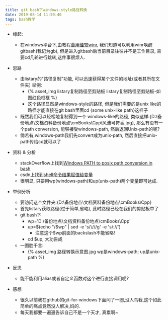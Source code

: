 ```yaml
---
title: git bash下windows-style路径转换
date: 2019-08-14 11:50:40
tags: bash教学
---
```

- 缘起:
    - 在windows平台下,由教程[善用佳软winr](https://xbeta.info/win-run.htm), 我们知道可以利用winr唤醒gitbash(我记为gb), 但是进入gitbash后当前目录往往并不是工作目录, 需要cd几轮进行跳转,这件事很烦人.

- 思路
    - 由listary的"路径复制"功能, 可以迅速获得某个文件的地址(或者其所在文件夹) 举例:
        - {% asset_img listary复制路径至剪贴板 listary复制路径至剪贴板-如图红色框框 %}
        - 这个路径显然是windows-style的路径, 但是我们需要的是unix like的路径才能直接在git bash里面cd {some unix-like path}这样子
    - 既然我们可以轻松地复制得到一个 windows-like的路径, 类似这样:{D:\备份地点\文档资料备份地点\cmBooks\Cpp\风浦可符香.jpg}, 那么有没有一个path conversion, 能够接受windows-path, 然后返回Unix-path的呢?
    - 倘若有,windows-path我们先convert成为unix-path, 然后直接把unix-path传给cd就可以了

- 资料 & 分析
    - stackOverflow上找到[Windows PATH to posix path conversion in bash](https://stackoverflow.com/questions/13701218/windows-path-to-posix-path-conversion-in-bash)
    - csdn上找到[shell命令结果赋值给变量](https://blog.csdn.net/zwt0909/article/details/52813388)
    - 很明显, 只要用wp(windows-path)和up(unix-path)两个变量即可达成.

- 举例分析
    - 要访问这个文件夹:{D:\备份地点\文档资料备份地点\cmBooks\Cpp}
    - 首先listary获取路径(过于简单,省略), 此时路径已经在我们的剪贴板中了
    - git bash下
        - wp='D:\备份地点\文档资料备份地点\cmBooks\Cpp'
        - up=$(echo "/$wp" | sed -e 's/\\/\//g' -e 's/://')
            - 注意这个$wp前面的backslash不能省略!
        - cd $up, 大功告成
    - 一图胜千言:
        - {% asset_img 路径转换示意图.jpg wp是windows-path; up是unix-path %}

- 反思
    - 能不能利用alias或者自定义函数对这个进行直接调用呢?

- 感想
    - 很久以前我在github的git-for-windows下面问了一圈,没人鸟我,这个如此简单的痛点竟然没人解决,妈的.
    - 每天我都要一遍遍告诉自己不是一个天才, 真累啊~